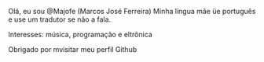 Olá, eu sou @Majofe (Marcos José Ferreira)
Minha língua mãe üe português e use um tradutor se não a fala.

Interesses: música, programação e eltrônica

Obrigado por mvisitar meu perfil Github
